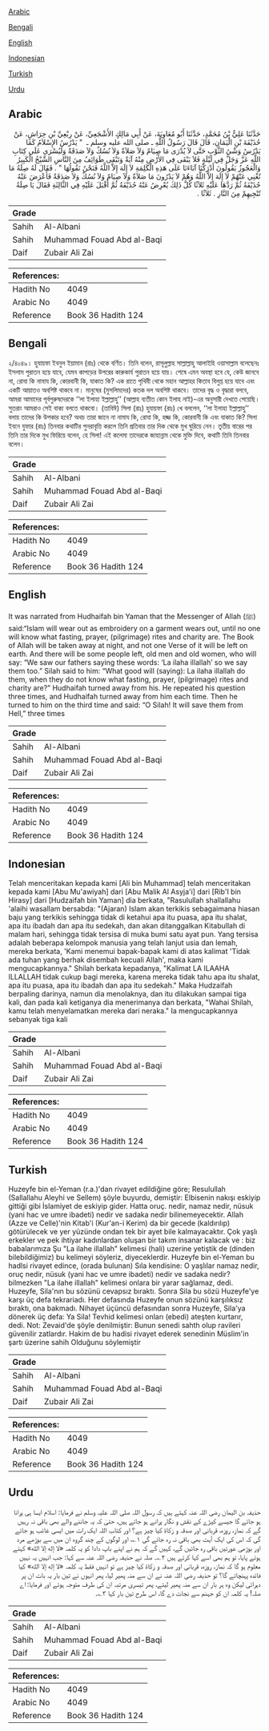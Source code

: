 [Arabic](#arabic)

[Bengali](#bengali)

[English](#english)

[Indonesian](#indonesian)

[Turkish](#turkish)

[Urdu](#urdu)

## Arabic


<div dir="rtl" lang="ar" style={{fontSize:'larger',backgroundColor:'#f8f9fa',padding:20}}>
حَدَّثَنَا عَلِيُّ بْنُ مُحَمَّدٍ، حَدَّثَنَا أَبُو مُعَاوِيَةَ، عَنْ أَبِي مَالِكٍ الأَشْجَعِيِّ، عَنْ رِبْعِيِّ بْنِ حِرَاشٍ، عَنْ حُذَيْفَةَ بْنِ الْيَمَانِ، قَالَ قَالَ رَسُولُ اللَّهِ ـ صلى الله عليه وسلم ـ ‏ "‏ يَدْرُسُ الإِسْلاَمُ كَمَا يَدْرُسُ وَشْىُ الثَّوْبِ حَتَّى لاَ يُدْرَى مَا صِيَامٌ وَلاَ صَلاَةٌ وَلاَ نُسُكٌ وَلاَ صَدَقَةٌ وَلَيُسْرَى عَلَى كِتَابِ اللَّهِ عَزَّ وَجَلَّ فِي لَيْلَةٍ فَلاَ يَبْقَى فِي الأَرْضِ مِنْهُ آيَةٌ وَتَبْقَى طَوَائِفُ مِنَ النَّاسِ الشَّيْخُ الْكَبِيرُ وَالْعَجُوزُ يَقُولُونَ أَدْرَكْنَا آبَاءَنَا عَلَى هَذِهِ الْكَلِمَةِ لاَ إِلَهَ إِلاَّ اللَّهُ فَنَحْنُ نَقُولُهَا ‏"‏ ‏.‏ فَقَالَ لَهُ صِلَةُ مَا تُغْنِي عَنْهُمْ لاَ إِلَهَ إِلاَّ اللَّهُ وَهُمْ لاَ يَدْرُونَ مَا صَلاَةٌ وَلاَ صِيَامٌ وَلاَ نُسُكٌ وَلاَ صَدَقَةٌ فَأَعْرَضَ عَنْهُ حُذَيْفَةُ ثُمَّ رَدَّهَا عَلَيْهِ ثَلاَثًا كُلَّ ذَلِكَ يُعْرِضُ عَنْهُ حُذَيْفَةُ ثُمَّ أَقْبَلَ عَلَيْهِ فِي الثَّالِثَةِ فَقَالَ يَا صِلَةُ تُنْجِيهِمْ مِنَ النَّارِ ‏.‏ ثَلاَثًا ‏.‏
</div>
<div style={{backgroundColor:'#f8f9fa',padding:20, marginBottom: 10}}><table> <thead> <tr> <th>Grade</th> <th></th> </tr> </thead> <tbody> <tr><td>Sahih</td><td>Al-Albani</td></tr><tr><td>Sahih</td><td>Muhammad Fouad Abd al-Baqi</td></tr><tr><td>Daif</td><td>Zubair Ali Zai</td></tr></tbody></table><table> <thead> <tr> <th>References:</th> <th></th> </tr> </thead> <tbody><tr><td>Hadith No</td><td>4049</td></tr><tr><td>Arabic No</td><td>4049</td></tr><tr><td>Reference</td><td>Book 36 Hadith 124</td></tr></tbody></table></div>

## Bengali


<div dir="ltr" lang="bn" style={{fontSize:'larger',backgroundColor:'#f8f9fa',padding:20}}>
২/৪০৪৯। হুযায়ফা ইবনুল ইয়ামান (রাঃ) থেকে বর্ণিত। তিনি বলেন, রাসূলুল্লাহ সাল্লাল্লাহু আলাইহি ওয়াসাল্লাম বলেছেনঃ ইসলাম পুরাতন হয়ে যাবে, যেমন কাপড়ের উপরের কারুকার্য পুরাতন হয়ে যায়। শেষে এমন অবস্থা হবে যে, কেউ জানবে না, রোযা কি নামায কি, কোরবানী কি, যাকাত কি? এক রাতে পৃথিবী থেকে মহান আল্লাহর কিতাব বিলুপ্ত হয়ে যাবে এবং একটি আয়াতও অবশিষ্ট থাকবে না। মানুষের (মুসলিমদের) কতক দল অবশিষ্ট থাকবে। তাদের বৃদ্ধ ও বৃদ্ধারা বলবে, আমরা আমাদের পূর্বপুরুষদেরকে ‘‘লা ইলাহা ইল্লাল্লাহু’’ (আল্লাহ ব্যতীত কোন ইলাহ নাই)-এর অনুসারী দেখতে পেয়েছি। সুতরাং আমরাও সেই বাক্য বলতে থাকবো। (তাবিঈ) সিলা (রাঃ) হুযায়ফা (রাঃ) খে বললেন, ‘‘লা ইলাহা ইল্লাল্লাহু’’ বলায় তাদের কি উপকার হবে? অথচ তারা জানে না নামায কি, রোযা কি, হজ্জ কি, কোরবানী কি এবং যাকাত কি? সিলা ইবনে যুফার (রাঃ) তিনবার কথাটির পুনরাবৃত্তি করলে তিনি প্রতিবার তার দিক থেকে মুখ ঘুরিয়ে নেন। তৃতীয় বারের পর তিনি তার দিকে মুখ ফিরিয়ে বলেন, হে সিলা! এই কলেমা তাদেরকে জাহান্নাম থেকে মুক্তি দিবে, কথাটি তিনি তিনবার বলেন।
</div>
<div style={{backgroundColor:'#f8f9fa',padding:20, marginBottom: 10}}><table> <thead> <tr> <th>Grade</th> <th></th> </tr> </thead> <tbody> <tr><td>Sahih</td><td>Al-Albani</td></tr><tr><td>Sahih</td><td>Muhammad Fouad Abd al-Baqi</td></tr><tr><td>Daif</td><td>Zubair Ali Zai</td></tr></tbody></table><table> <thead> <tr> <th>References:</th> <th></th> </tr> </thead> <tbody><tr><td>Hadith No</td><td>4049</td></tr><tr><td>Arabic No</td><td>4049</td></tr><tr><td>Reference</td><td>Book 36 Hadith 124</td></tr></tbody></table></div>

## English


<div dir="ltr" lang="en" style={{fontSize:'larger',backgroundColor:'#f8f9fa',padding:20}}>
It was narrated from Hudhaifah bin Yaman that the Messenger of Allah (ﷺ) said:“Islam will wear out as embroidery on a garment wears out, until no one will know what fasting, prayer, (pilgrimage) rites and charity are. The Book of Allah will be taken away at night, and not one Verse of it will be left on earth. And there will be some people left, old men and old women, who will say: “We saw our fathers saying these words: ‘La ilaha illallah’ so we say them too.” Silah said to him: “What good will (saying): La ilaha illallah do them, when they do not know what fasting, prayer, (pilgrimage) rites and charity are?” Hudhaifah turned away from his. He repeated his question three times, and Hudhaifah turned away from him each time. Then he turned to him on the third time and said: “O Silah! It will save them from Hell,” three times
</div>
<div style={{backgroundColor:'#f8f9fa',padding:20, marginBottom: 10}}><table> <thead> <tr> <th>Grade</th> <th></th> </tr> </thead> <tbody> <tr><td>Sahih</td><td>Al-Albani</td></tr><tr><td>Sahih</td><td>Muhammad Fouad Abd al-Baqi</td></tr><tr><td>Daif</td><td>Zubair Ali Zai</td></tr></tbody></table><table> <thead> <tr> <th>References:</th> <th></th> </tr> </thead> <tbody><tr><td>Hadith No</td><td>4049</td></tr><tr><td>Arabic No</td><td>4049</td></tr><tr><td>Reference</td><td>Book 36 Hadith 124</td></tr></tbody></table></div>

## Indonesian


<div dir="ltr" lang="id" style={{fontSize:'larger',backgroundColor:'#f8f9fa',padding:20}}>
Telah menceritakan kepada kami [Ali bin Muhammad] telah menceritakan kepada kami [Abu Mu'awiyah] dari [Abu Malik Al Asyja'i] dari [Rib'I bin Hirasy] dari [Hudzaifah bin Yaman] dia berkata, "Rasulullah shallallahu 'alaihi wasallam bersabda: "(Ajaran) Islam akan terkikis sebagaimana hiasan baju yang terkikis sehingga tidak di ketahui apa itu puasa, apa itu shalat, apa itu ibadah dan apa itu sedekah, dan akan ditanggalkan Kitabullah di malam hari, sehingga tidak tersisa di muka bumi satu ayat pun. Yang tersisa adalah beberapa kelompok manusia yang telah lanjut usia dan lemah, mereka berkata, 'Kami menemui bapak-bapak kami di atas kalimat 'Tidak ada tuhan yang berhak disembah kecuali Allah', maka kami mengucapkannya." Shilah berkata kepadanya, "Kalimat LA ILAAHA ILLALLAH tidak cukup bagi mereka, karena mereka tidak tahu apa itu shalat, apa itu puasa, apa itu ibadah dan apa itu sedekah." Maka Hudzaifah berpaling darinya, namun dia menolaknya, dan itu dilakukan sampai tiga kali, dan pada kali ketiganya dia menerimanya dan berkata, "Wahai Shilah, kamu telah menyelamatkan mereka dari neraka." Ia mengucapkannya sebanyak tiga kali
</div>
<div style={{backgroundColor:'#f8f9fa',padding:20, marginBottom: 10}}><table> <thead> <tr> <th>Grade</th> <th></th> </tr> </thead> <tbody> <tr><td>Sahih</td><td>Al-Albani</td></tr><tr><td>Sahih</td><td>Muhammad Fouad Abd al-Baqi</td></tr><tr><td>Daif</td><td>Zubair Ali Zai</td></tr></tbody></table><table> <thead> <tr> <th>References:</th> <th></th> </tr> </thead> <tbody><tr><td>Hadith No</td><td>4049</td></tr><tr><td>Arabic No</td><td>4049</td></tr><tr><td>Reference</td><td>Book 36 Hadith 124</td></tr></tbody></table></div>

## Turkish


<div dir="ltr" lang="tr" style={{fontSize:'larger',backgroundColor:'#f8f9fa',padding:20}}>
Huzeyfe bin el-Yeman (r.a.)'dan rivayet edildiğine göre; Resulullah (Sallallahu Aleyhi ve Sellem) şöyle buyurdu, demiştir: Elbisenin nakışı eskiyip gittiği gibi İslamiyet de eskiyip gider. Hatta oruç. nedir, namaz nedir, nüsuk (yani hac ve umre ibadeti) nedir ve sadaka nedir bilinemeyecektir. Allah (Azze ve Celle)'nin Kitab'i (Kur'an-i Kerim) da bir gecede (kaldırılıp) götürülecek ve yer yüzünde ondan tek bir ayet bile kalmayacaktır. Çok yaşlı erkekler ve pek ihtiyar kadınlardan oluşan bir takım insanar kalacak ve : biz babalarımıza Şu "La ilahe illallah" kelimesi (hali) uzerine yetiştik de (dinden bilebildiğimiz) bu kelimeyi söyleriz, diyeceklerdir. Huzeyfe bin el-Yeman bu hadlsi rivayet edince, (orada bulunan) Sıla kendisine: O yaşlılar namaz nedir, oruç nedir, nüsuk (yani hac ve umre ibadeti) nedir ve sadaka nedir? bilmezken "La ilahe illallah" kelimesi onlara bir yarar sağlamaz, dedi. Huzeyfe, Sila'nın bu sözünü cevapsız bıraktı. Sonra Sila bu sözü Huzeyfe'ye karşı üç defa tekrariadı. Her defasında Huzeyfe onun sözünü karşılıksız bıraktı, ona bakmadı. Nihayet üçüncü defasından sonra Huzeyfe, Sila'ya dönerek üç defa: Ya Sila! Tevhid kelimesi onları (ebedi) ateşten kurtarır, dedi. Not: Zevaid'de şöyle denilmiştir: Bunun senedi sahth olup ravileri güvenilir zatlardır. Hakim de bu hadisi rivayet ederek senedinin Müslim'in şartı üzerine sahih Olduğunu söylemiştir
</div>
<div style={{backgroundColor:'#f8f9fa',padding:20, marginBottom: 10}}><table> <thead> <tr> <th>Grade</th> <th></th> </tr> </thead> <tbody> <tr><td>Sahih</td><td>Al-Albani</td></tr><tr><td>Sahih</td><td>Muhammad Fouad Abd al-Baqi</td></tr><tr><td>Daif</td><td>Zubair Ali Zai</td></tr></tbody></table><table> <thead> <tr> <th>References:</th> <th></th> </tr> </thead> <tbody><tr><td>Hadith No</td><td>4049</td></tr><tr><td>Arabic No</td><td>4049</td></tr><tr><td>Reference</td><td>Book 36 Hadith 124</td></tr></tbody></table></div>

## Urdu


<div dir="rtl" lang="ur" style={{fontSize:'larger',backgroundColor:'#f8f9fa',padding:20}}>
حذیفہ بن الیمان رضی اللہ عنہ کہتے ہیں کہ رسول اللہ صلی اللہ علیہ وسلم نے فرمایا: اسلام ایسا ہی پرانا ہو جائے گا جیسے کپڑے کے نقش و نگار پرانے ہو جاتے ہیں، حتیٰ کہ یہ جاننے والے بھی باقی نہ رہیں گے کہ نماز، روزہ، قربانی اور صدقہ و زکاۃ کیا چیز ہے؟ اور کتاب اللہ ایک رات میں ایسی غائب ہو جائے گی کہ اس کی ایک آیت بھی باقی نہ رہ جائے گی ۱؎، اور لوگوں کے چند گروہ ان میں سے بوڑھے مرد اور بوڑھی عورتیں باقی رہ جائیں گے، کہیں گے کہ ہم نے اپنے باپ دادا کو یہ کلمہ «لا إله إلا الله» کہتے ہوئے پایا، تو ہم بھی اسے کہا کرتے ہیں ۲؎۔ صلہ نے حذیفہ رضی اللہ عنہ سے کہا: جب انہیں یہ نہیں معلوم ہو گا کہ نماز، روزہ، قربانی اور صدقہ و زکاۃ کیا چیز ہے تو انہیں فقط یہ کلمہ «لا إله إلا الله» کیا فائدہ پہنچائے گا؟ تو حذیفہ رضی اللہ عنہ نے ان سے منہ پھیر لیا، پھر انہوں نے تین بار یہ بات ان پر دہرائی لیکن وہ ہر بار ان سے منہ پھیر لیتے، پھر تیسری مرتبہ ان کی طرف متوجہ ہوئے اور فرمایا: اے صلہ! یہ کلمہ ان کو جہنم سے نجات دے گا، اس طرح تین بار کہا ۳؎۔
</div>
<div style={{backgroundColor:'#f8f9fa',padding:20, marginBottom: 10}}><table> <thead> <tr> <th>Grade</th> <th></th> </tr> </thead> <tbody> <tr><td>Sahih</td><td>Al-Albani</td></tr><tr><td>Sahih</td><td>Muhammad Fouad Abd al-Baqi</td></tr><tr><td>Daif</td><td>Zubair Ali Zai</td></tr></tbody></table><table> <thead> <tr> <th>References:</th> <th></th> </tr> </thead> <tbody><tr><td>Hadith No</td><td>4049</td></tr><tr><td>Arabic No</td><td>4049</td></tr><tr><td>Reference</td><td>Book 36 Hadith 124</td></tr></tbody></table></div>